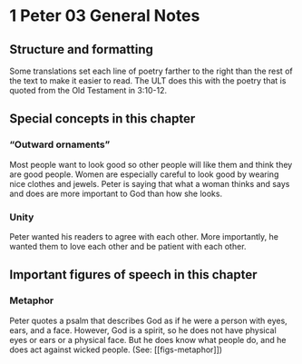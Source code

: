 # 1 Peter 03 General Notes
## Structure and formatting

Some translations set each line of poetry farther to the right than the rest of the text to make it easier to read. The ULT does this with the poetry that is quoted from the Old Testament in 3:10-12.

## Special concepts in this chapter

### “Outward ornaments”

Most people want to look good so other people will like them and think they are good people. Women are especially careful to look good by wearing nice clothes and jewels. Peter is saying that what a woman thinks and says and does are more important to God than how she looks.

### Unity

Peter wanted his readers to agree with each other. More importantly, he wanted them to love each other and be patient with each other.

## Important figures of speech in this chapter

### Metaphor

Peter quotes a psalm that describes God as if he were a person with eyes, ears, and a face. However, God is a spirit, so he does not have physical eyes or ears or a physical face. But he does know what people do, and he does act against wicked people. (See: [[figs-metaphor]])